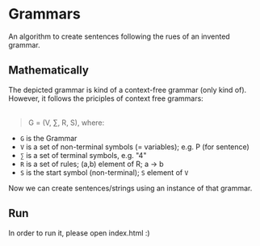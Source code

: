 # Grammars
An algorithm to create sentences following the rues of an invented grammar.

## Mathematically
The depicted grammar is kind of a context-free grammar (only kind of). However, it follows the priciples of context free grammars:
<br><br>
> G = (V, ∑, R, S), where:

- `G` is the Grammar
- `V` is a set of non-terminal symbols (= variables); e.g. P (for sentence)
- `∑` is a set of terminal symbols, e.g. "4"
- `R` is a set of rules; (a,b) element of R; a -> b
- `S` is the start symbol (non-terminal); `S` element of `V`

Now we can create sentences/strings using an instance of that grammar. 

## Run
In order to run it, please open index.html :)
